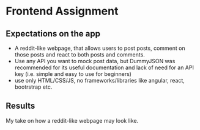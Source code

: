 # Frontend Assignment 

## Expectations on the app
- A reddit-like webpage, that allows users to post posts, comment on those posts and react to both posts and comments.
- Use any API you want to mock post data, but DummyJSON was recommended for its useful documentation and lack of need for an API key (i.e. simple and easy to use for beginners)
- use only HTML/CSS/JS, no frameworks/libraries like angular, react, bootrstrap etc.

## Results
My take on how a reddit-like webpage may look like. 

